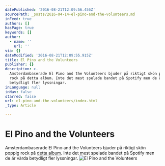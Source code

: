 ```yaml
---
datePublished: '2016-08-21T12:09:56.456Z'
sourcePath: _posts/2016-04-14-el-pino-and-the-volunteers.md
inFeed: true
authors: []
hasPage: true
keywords: []
author:
  - name: ''
    url: ''
via: {}
dateModified: '2016-08-21T12:09:55.915Z'
title: El Pino and the Volunteers
publisher: {}
description: >-
  Amsterdambaserade El Pino and the Volunteers bjuder på riktigt skön poppig
  rock på detta album. Inte det mest spelade bandet på Spotify men de är värda
  betydligt fler lyssningar.
inLanguage: null
inNav: false
starred: false
url: el-pino-and-the-volunteers/index.html
_type: Article

---
```

# El Pino and the Volunteers

Amsterdambaserade El Pino and the Volunteers bjuder på riktigt skön poppig rock på [detta album][0]. Inte det mest spelade bandet på Spotify men de är värda betydligt fler lyssningar.
![El Pino and the Volunteers](https://the-grid-user-content.s3-us-west-2.amazonaws.com/38824b0b-3702-4990-9366-658b8297729b.jpg)

[0]: https://open.spotify.com/album/0qoDtePqYQColmu8Cpxb1k